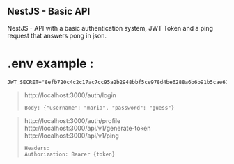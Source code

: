 ## NestJS - Basic API
NestJS - API with a basic authentication system, JWT Token and a ping request that answers pong in json.

# .env example :
```
JWT_SECRET="8efb720c4c2c17ac7cc95a2b2948bbf5ce978d4be6288a6b6b91b5cae67b59b385e1e85bfab5ffdf693155b9049f008a03f13c862c6953ba7a2dd67ecc7543c9"
```

> http://localhost:3000/auth/login
> ```
> Body: {"username": "maria", "password": "guess"}
> ```

> http://localhost:3000/auth/profile
> http://localhost:3000/api/v1/generate-token
> http://localhost:3000/api/v1/ping
> ```
> Headers:
> Authorization: Bearer {token}
> ```
